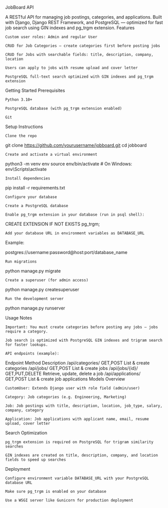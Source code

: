 JobBoard API

A RESTful API for managing job postings, categories, and applications. Built with Django, Django REST Framework, and PostgreSQL — optimized for fast job search using GIN indexes and pg_trgm extension.
Features

    Custom user roles: Admin and regular User

    CRUD for Job Categories — create categories first before posting jobs

    CRUD for Jobs with searchable fields: title, description, company, location

    Users can apply to jobs with resume upload and cover letter

    PostgreSQL full-text search optimized with GIN indexes and pg_trgm extension

Getting Started
Prerequisites

    Python 3.10+

    PostgreSQL database (with pg_trgm extension enabled)

    Git

Setup Instructions

    Clone the repo

git clone https://github.com/yourusername/jobboard.git
cd jobboard

    Create and activate a virtual environment

python3 -m venv env
source env/bin/activate  # On Windows: env\Scripts\activate

    Install dependencies

pip install -r requirements.txt

    Configure your database

    Create a PostgreSQL database

    Enable pg_trgm extension in your database (run in psql shell):

CREATE EXTENSION IF NOT EXISTS pg_trgm;

    Add your database URL in environment variables as DATABASE_URL

Example:

postgres://username:password@host:port/database_name

    Run migrations

python manage.py migrate

    Create a superuser (for admin access)

python manage.py createsuperuser

    Run the development server

python manage.py runserver

Usage Notes

    Important: You must create categories before posting any jobs — jobs require a category.

    Job search is optimized with PostgreSQL GIN indexes and trigram search for faster lookups.

    API endpoints (example):

Endpoint	Method	Description
/api/categories/	GET,POST	List & create categories
/api/jobs/	GET,POST	List & create jobs
/api/jobs/{id}/	GET,PUT,DELETE	Retrieve, update, delete a job
/api/applications/	GET,POST	List & create job applications
Models Overview

    CustomUser: Extends Django user with role field (admin/user)

    Category: Job categories (e.g. Engineering, Marketing)

    Job: Job postings with title, description, location, job_type, salary, company, category

    Application: Job applications with applicant name, email, resume upload, cover letter

Search Optimization

    pg_trgm extension is required on PostgreSQL for trigram similarity searches

    GIN indexes are created on title, description, company, and location fields to speed up searches

Deployment

    Configure environment variable DATABASE_URL with your PostgreSQL database URL

    Make sure pg_trgm is enabled on your database

    Use a WSGI server like Gunicorn for production deployment

